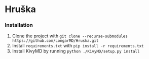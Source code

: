 # Hruška

### Installation
1. Clone the project with `git clone --recurse-submodules https://github.com/LongarMD/Hruska.git`
2. Install `requirements.txt` with `pip install -r requirements.txt`
3. Install KivyMD by running `python ./KivyMD/setup.py install`